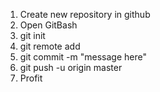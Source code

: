 <ol>
	<li>Create new repository in github</li>
	<li>Open GitBash</li>
	<li>git init</li>
	<li>git remote add</li>
	<li>git commit -m "message here"</li>
	<li>git push -u origin master</li>
	<li>Profit</li>
</ol>